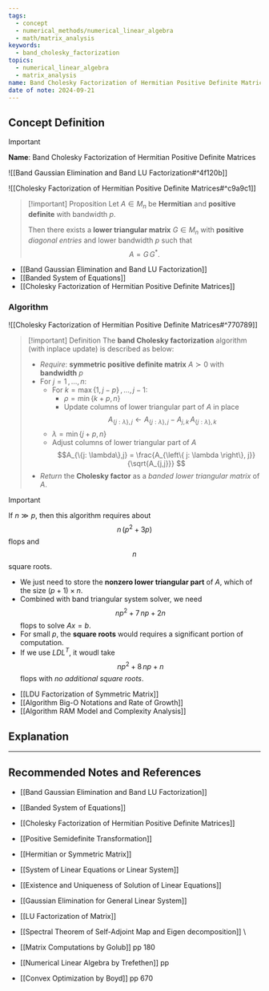 ```yaml
---
tags:
  - concept
  - numerical_methods/numerical_linear_algebra
  - math/matrix_analysis
keywords:
  - band_cholesky_factorization
topics:
  - numerical_linear_algebra
  - matrix_analysis
name: Band Cholesky Factorization of Hermitian Positive Definite Matrices
date of note: 2024-09-21
---
```


## Concept Definition

>[!important]
>**Name**: Band Cholesky Factorization of Hermitian Positive Definite Matrices

![[Band Gaussian Elimination and Band LU Factorization#^4f120b]]

![[Cholesky Factorization of Hermitian Positive Definite Matrices#^c9a9c1]]

>[!important] Proposition
>Let $A\in M_{n}$ be **Hermitian** and **positive definite** with bandwidth $p$.
>
>Then there exists a **lower triangular matrix** $G \in M_{n}$ with **positive** *diagonal entries* and lower bandwidth $p$ such that $$A = G\,G^{*}.$$

- [[Band Gaussian Elimination and Band LU Factorization]]
- [[Banded System of Equations]]
- [[Cholesky Factorization of Hermitian Positive Definite Matrices]]

### Algorithm

![[Cholesky Factorization of Hermitian Positive Definite Matrices#^770789]]

>[!important] Definition
>The **band Cholesky factorization** algorithm (with inplace update) is described as below:
>- *Require*: **symmetric positive definite matrix** $A \succ 0$ with **bandwidth** $p$
>- For $j=1\,{,}\ldots{,}\,n$:
>	- For $k=\max\left\{1, j-p \right\}\,{,}\ldots{,}\,j-1$:
>		- $\rho = \min\left\{ k+p, n \right\}$
>		- Update columns of lower triangular part of $A$ in place $$A_{\left\{ j:\lambda \right\}, j} \leftarrow A_{\left\{ j:\lambda \right\}, j} - A_{j,k}\,A_{\{j:\lambda\},k}$$
>	- $\lambda = \min\left\{ j+p, n \right\}$
>	- Adjust columns of lower triangular part of $A$  $$A_{\{j: \lambda\},j} = \frac{A_{\left\{ j: \lambda \right\}, j}}{\sqrt{A_{j,j}}} $$
>- *Return* the **Cholesky factor** as a *banded lower triangular matrix*  of $A$.

>[!important]
>If $n \gg  p$, then this algorithm requires about $$n\,\left( p^2  + 3p\right)$$ flops and $$n$$ square roots.
>
>- We just need to store the **nonzero lower triangular part** of $A$, which of the size $(p+1)\times n$.
>- Combined with band triangular system solver, we need $$np^2 + 7\,np + 2n$$ flops to solve $Ax= b$.
>- For small $p$, the **square roots** would requires a significant portion of computation. 
>- If we use $LDL^{T}$, it woudl take $$np^2 + 8\,np + n$$ flops with *no additional square roots*.

- [[LDU Factorization of Symmetric Matrix]]
- [[Algorithm Big-O Notations and Rate of Growth]]
- [[Algorithm RAM Model and Complexity Analysis]]



## Explanation





-----------
##  Recommended Notes and References


- [[Band Gaussian Elimination and Band LU Factorization]]
- [[Banded System of Equations]]

- [[Cholesky Factorization of Hermitian Positive Definite Matrices]]
- [[Positive Semidefinite Transformation]]
- [[Hermitian or Symmetric Matrix]]


- [[System of Linear Equations or Linear System]]
- [[Existence and Uniqueness of Solution of Linear Equations]]
- [[Gaussian Elimination for General Linear System]]
- [[LU Factorization of Matrix]]


- [[Spectral Theorem of Self-Adjoint Map and Eigen decomposition]]
\

- [[Matrix Computations by Golub]] pp 180 
- [[Numerical Linear Algebra by Trefethen]] pp 
- [[Convex Optimization by Boyd]] pp 670